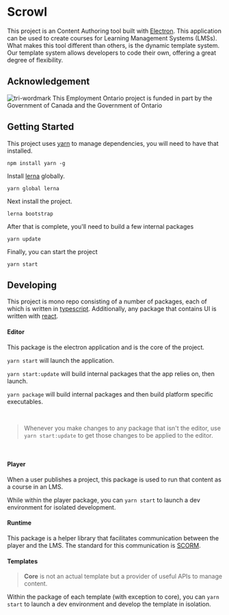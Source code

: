 # Scrowl



This project is an Content Authoring tool built with [Electron](https://www.electronjs.org/). This application can be used to create courses for Learning Management Systems (LMSs). What makes this tool different than others, is the dynamic template system. Our template system allows developers to code their own, offering a great degree of flexibility.

## Acknowledgement
![tri-wordmark](https://raw.githubusercontent.com/scrowl-io/authoring/main/eo-tri-wordmark-english-black.png)
This Employment Ontario project is funded in part by the Government of Canada and the Government of Ontario

## Getting Started

This project uses [yarn](https://yarnpkg.com/) to manage dependencies, you will need to have that installed.

`npm install yarn -g`

Install [lerna](https://lerna.js.org/) globally.

`yarn global lerna`

Next install the project.

`lerna bootstrap`

After that is complete, you'll need to build a few internal packages

`yarn update`

Finally, you can start the project

`yarn start`

## Developing

This project is mono repo consisting of a number of packages, each of which is written in [typescript](https://www.typescriptlang.org/). Additionally, any package that contains UI is written with [react](https://reactjs.org/).

#### Editor

This package is the electron application and is the core of the project.

`yarn start` will launch the application.

`yarn start:update` will build internal packages that the app relies on, then launch.

`yarn package` will build internal packages and then build platform specific executables.

<br />

> Whenever you make changes to any package that isn't the editor, use `yarn start:update` to get those changes to be applied to the editor.

<br />

#### Player

When a user publishes a project, this package is used to run that content as a course in an LMS.

While within the player package, you can `yarn start` to launch a dev environment for isolated development.

#### Runtime

This package is a helper library that facilitates communication between the player and the LMS. The standard for this communication is [SCORM](https://scorm.com/scorm-explained/technical-scorm/run-time/run-time-reference/).

#### Templates

> **Core** is not an actual template but a provider of useful APIs to manage content.

Within the package of each template (with exception to core), you can `yarn start` to launch a dev environment and develop the template in isolation.
